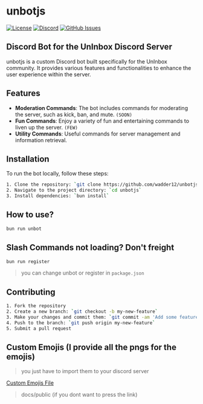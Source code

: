 # unbotjs 
[![License](https://img.shields.io/badge/License-MIT-green.svg)](LICENSE) [![Discord](https://img.shields.io/discord/123456789012345678?color=7289da&logo=discord&logoColor=white)](https://discord.gg/QWgyf8NE) [![GitHub Issues](https://img.shields.io/github/issues/wadder12/unbotjs.svg)](https://github.com/wadder12/unbotjs/issues)


## Discord Bot for the UnInbox Discord Server

unbotjs is a custom Discord bot built specifically for the UnInbox community. It provides various features and functionalities to enhance the user experience within the server.

## Features

- **Moderation Commands**: The bot includes commands for moderating the server, such as kick, ban, and mute. ```(SOON)```
- **Fun Commands**: Enjoy a variety of fun and entertaining commands to liven up the server. ```(FEW)```
- **Utility Commands**: Useful commands for server management and information retrieval. 

## Installation

To run the bot locally, follow these steps:

```bash
1. Clone the repository: `git clone https://github.com/wadder12/unbotjs.git`
2. Navigate to the project directory: `cd unbotjs`
3. Install dependencies: `bun install`
```
## How to use? 

```bash
bun run unbot 
```

## Slash Commands not loading? Don't freight

```bash
bun run register
```

> you can change unbot or register in ```package.json``` 

## Contributing

```bash
1. Fork the repository
2. Create a new branch: `git checkout -b my-new-feature`
3. Make your changes and commit them: `git commit -am 'Add some feature'`
4. Push to the branch: `git push origin my-new-feature`
5. Submit a pull request
```

## Custom Emojis (I provide all the pngs for the emojis)
> you just have to import them to your discord server

[Custom Emojis File](docs/public) 
>docs/public (if you dont want to press the link)